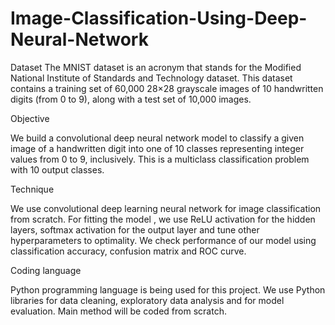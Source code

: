 # Image-Classification-Using-Deep-Neural-Network

Dataset
The MNIST dataset is an acronym that stands for the Modified National Institute of Standards
and Technology dataset. This dataset contains a training set of 60,000 28×28 grayscale
images of 10 handwritten digits (from 0 to 9), along with a test set of 10,000 images.

Objective

We build a convolutional deep neural network model to classify a given image of a handwritten
digit into one of 10 classes representing integer values from 0 to 9, inclusively. This is a
multiclass classification problem with 10 output classes.

Technique

We use convolutional deep learning neural network for image classification from scratch. For
fitting the model , we use ReLU activation for the hidden layers, softmax activation for the
output layer and tune other hyperparameters to optimality. We check performance of our
model using classification accuracy, confusion matrix and ROC curve.

Coding language

Python programming language is being used for this project. We use Python libraries for
data cleaning, exploratory data analysis and for model evaluation. Main method will be
coded from scratch.

